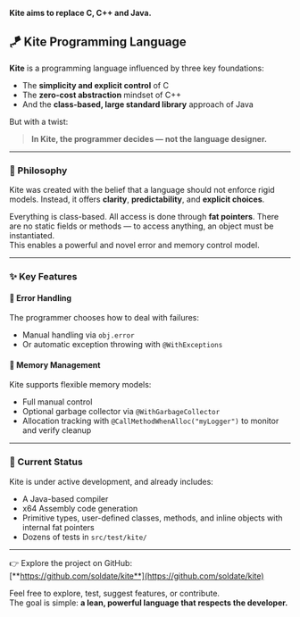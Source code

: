 **Kite aims to replace C, C++ and Java.**

## 🪁 Kite Programming Language

**Kite** is a programming language influenced by three key foundations:

- The **simplicity and explicit control** of C  
- The **zero-cost abstraction** mindset of C++  
- And the **class-based, large standard library** approach of Java  

But with a twist:  
> **In Kite, the programmer decides — not the language designer.**

---

### 🧠 Philosophy

Kite was created with the belief that a language should not enforce rigid models. Instead, it offers **clarity**, **predictability**, and **explicit choices**.

Everything is class-based. All access is done through **fat pointers**. There are no static fields or methods — to access anything, an object must be instantiated.  
This enables a powerful and novel error and memory control model.

---

### ✨ Key Features

#### 🔹 Error Handling

The programmer chooses how to deal with failures:

- Manual handling via `obj.error`
- Or automatic exception throwing with `@WithExceptions`

#### 🔹 Memory Management

Kite supports flexible memory models:

- Full manual control  
- Optional garbage collector via `@WithGarbageCollector`  
- Allocation tracking with `@CallMethodWhenAlloc("myLogger")` to monitor and verify cleanup

---

### 🔧 Current Status

Kite is under active development, and already includes:

- A Java-based compiler  
- x64 Assembly code generation  
- Primitive types, user-defined classes, methods, and inline objects with internal fat pointers  
- Dozens of tests in `src/test/kite/`

---

👉 Explore the project on GitHub:  
[**https://github.com/soldate/kite**](https://github.com/soldate/kite)

Feel free to explore, test, suggest features, or contribute.  
The goal is simple: **a lean, powerful language that respects the developer.**
